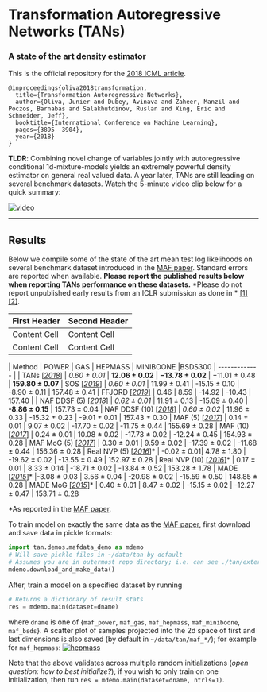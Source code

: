 # Transformation Autoregressive Networks (TANs)
### A state of the art density estimator

This is the official repository for the [2018 ICML article](http://proceedings.mlr.press/v80/oliva18a.html).
```
@inproceedings{oliva2018transformation,
  title={Transformation Autoregressive Networks},
  author={Oliva, Junier and Dubey, Avinava and Zaheer, Manzil and Poczos, Barnabas and Salakhutdinov, Ruslan and Xing, Eric and Schneider, Jeff},
  booktitle={International Conference on Machine Learning},
  pages={3895--3904},
  year={2018}
}
```

**TLDR**: Combining novel change of variables jointly with autoregressive conditional 1d-mixture-models yields an extremely powerful density estimator on general real valued data.
A year later, TANs are still leading on several benchmark datasets.
Watch the 5-minute video clip below for a quick summary:

[![video](https://i.imgur.com/eLC2oAm.png "Spotlight")](https://www.facebook.com/icml.imls/videos/432151720632682/?t=2620)

***
## Results
Below we compile some of the state of the art mean test log likelihoods on several benchmark dataset introduced in the [MAF paper](http://papers.nips.cc/paper/6828-masked-autoregressive-flow-for-density-estimation). Standard errors are reported when available. **Please report the published results below when reporting TANs performance on these datasets.** *Please do not report unpublished early results from an ICLR submission as done in * [[1]](https://openreview.net/pdf?id=rJxgknCcK7) [[2]](https://openreview.net/pdf?id=rJxgknCcK7).

| First Header  | Second Header |
| ------------- | ------------- |
| Content Cell  | Content Cell  |
| Content Cell  | Content Cell  |

| Method        | POWER           | GAS  | HEPMASS  | MINIBOONE  |BSDS300
| ------------- |
| TANs [[*2018*]](http://proceedings.mlr.press/v80/oliva18a.html)   | *0.60 ± 0.01* | **12.06 ± 0.02** | **−13.78 ± 0.02** | −11.01 ± 0.48 | **159.80 ± 0.07**
| SOS [[*2019*]](https://arxiv.org/pdf/1905.02325.pdf)          | *0.60 ± 0.01* | 11.99 ± 0.41     | -15.15 ± 0.10 | -8.90 ± 0.11 | 157.48 ± 0.41
| FFJORD [[*2019*]](https://openreview.net/pdf?id=rJxgknCcK7)       | 0.46 | 8.59 | -14.92 | -10.43 | 157.40 |
| NAF DDSF (5) [[*2018*]](https://openreview.net/pdf?id=rJxgknCcK7) | *0.62 ± 0.01* | 11.91 ± 0.13   | -15.09 ± 0.40 | **-8.86 ± 0.15**      | 157.73 ± 0.04
| NAF DDSF (10) [[*2018*]](https://openreview.net/pdf?id=rJxgknCcK7) | *0.60 ± 0.02* | 11.96 ± 0.33     | -15.32 ± 0.23 | -9.01 ± 0.01      | 157.43 ± 0.30
| MAF (5) [[*2017*]](http://papers.nips.cc/paper/6828-masked-autoregressive-flow-for-density-estimation)      | 0.14 ± 0.01 | 9.07 ± 0.02  | -17.70 ± 0.02 | -11.75 ± 0.44 | 155.69 ± 0.28
| MAF (10) [[*2017*]](http://papers.nips.cc/paper/6828-masked-autoregressive-flow-for-density-estimation)      | 0.24 ± 0.01 | 10.08 ± 0.02 | -17.73 ± 0.02 | -12.24 ± 0.45 | 154.93 ± 0.28
| MAF MoG (5) [[*2017*]](http://papers.nips.cc/paper/6828-masked-autoregressive-flow-for-density-estimation)   | 0.30 ± 0.01 | 9.59 ± 0.02  | -17.39 ± 0.02 | -11.68 ± 0.44 | 156.36 ± 0.28
| Real NVP (5) [[*2016*]](https://arxiv.org/abs/1605.08803)\* | -0.02 ± 0.01| 4.78 ± 1.80  | -19.62 ± 0.02 | -13.55 ± 0.49 | 152.97 ± 0.28
| Real NVP (10) [[*2016*]](https://arxiv.org/abs/1605.08803)\* | 0.17 ± 0.01 | 8.33 ± 0.14  | -18.71 ± 0.02 | -13.84 ± 0.52 | 153.28 ± 1.78
| MADE [[*2015*]](http://proceedings.mlr.press/v37/germain15.pdf)\*         |-3.08 ± 0.03 | 3.56 ± 0.04  | -20.98 ± 0.02 | -15.59 ± 0.50 | 148.85 ± 0.28
| MADE MoG [[*2015*]](http://proceedings.mlr.press/v37/germain15.pdf)\*      | 0.40 ± 0.01 | 8.47 ± 0.02  | -15.15 ± 0.02 | -12.27 ± 0.47 | 153.71 ± 0.28

\*As reported in the [MAF paper](http://papers.nips.cc/paper/6828-masked-autoregressive-flow-for-density-estimation).

To train model on exactly the same data as the [MAF paper](http://papers.nips.cc/paper/6828-masked-autoregressive-flow-for-density-estimation), first download and save data in pickle formats:
```python
import tan.demos.mafdata_demo as mdemo
# Will save pickle files in ~/data/tan by default
# Assumes you are in outermost repo directory; i.e. can see ./tan/external_maf
mdemo.download_and_make_data()
```
After, train a model on a specified dataset by running
```python
# Returns a dictionary of result stats
res = mdemo.main(dataset=dname)
```
where `dname` is one of {`maf_power`, `maf_gas`, `maf_hepmass`, `maf_miniboone`, `maf_bsds`}.
A scatter plot of samples projected into the 2d space of first and last dimensions is also saved (by default in `~/data/tan/maf_*/`); for example for `maf_hepmass`:
[![hepmass](https://i.imgur.com/VWXasRy.png "scatter2d")](https://www.facebook.com/icml.imls/videos/432151720632682/?t=2620)

Note that the above validates across multiple random initializations (*open question: how to best initialize?*), if you wish to only train on one initialization, then run `res = mdemo.main(dataset=dname, ntrls=1)`.

